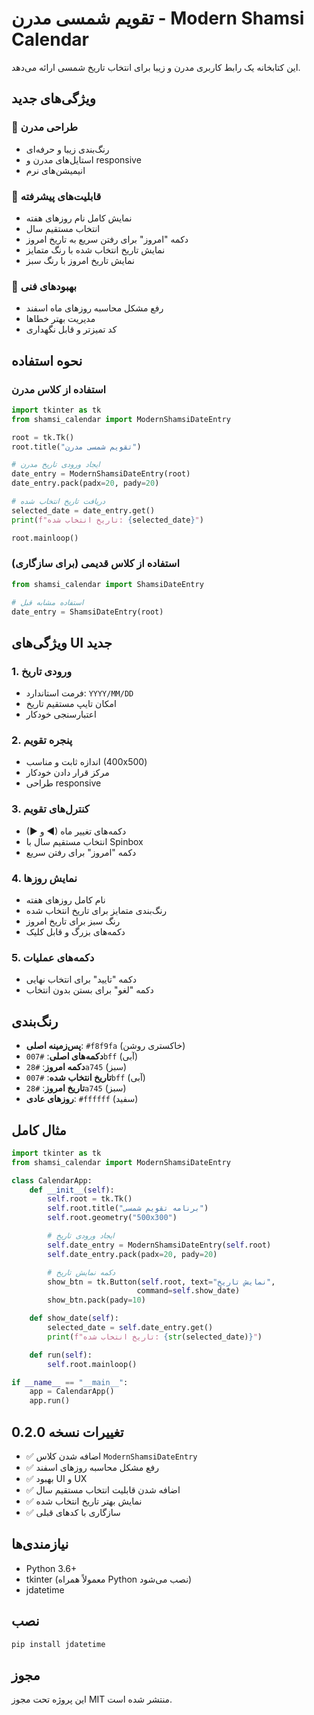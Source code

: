 # تقویم شمسی مدرن - Modern Shamsi Calendar

این کتابخانه یک رابط کاربری مدرن و زیبا برای انتخاب تاریخ شمسی ارائه می‌دهد.

## ویژگی‌های جدید

### 🎨 طراحی مدرن

- رنگ‌بندی زیبا و حرفه‌ای
- استایل‌های مدرن و responsive
- انیمیشن‌های نرم

### 📅 قابلیت‌های پیشرفته

- نمایش کامل نام روزهای هفته
- انتخاب مستقیم سال
- دکمه "امروز" برای رفتن سریع به تاریخ امروز
- نمایش تاریخ انتخاب شده با رنگ متمایز
- نمایش تاریخ امروز با رنگ سبز

### 🔧 بهبودهای فنی

- رفع مشکل محاسبه روزهای ماه اسفند
- مدیریت بهتر خطاها
- کد تمیزتر و قابل نگهداری

## نحوه استفاده

### استفاده از کلاس مدرن

```python
import tkinter as tk
from shamsi_calendar import ModernShamsiDateEntry

root = tk.Tk()
root.title("تقویم شمسی مدرن")

# ایجاد ورودی تاریخ مدرن
date_entry = ModernShamsiDateEntry(root)
date_entry.pack(padx=20, pady=20)

# دریافت تاریخ انتخاب شده
selected_date = date_entry.get()
print(f"تاریخ انتخاب شده: {selected_date}")

root.mainloop()
```

### استفاده از کلاس قدیمی (برای سازگاری)

```python
from shamsi_calendar import ShamsiDateEntry

# استفاده مشابه قبل
date_entry = ShamsiDateEntry(root)
```

## ویژگی‌های UI جدید

### 1. ورودی تاریخ

- فرمت استاندارد: `YYYY/MM/DD`
- امکان تایپ مستقیم تاریخ
- اعتبارسنجی خودکار

### 2. پنجره تقویم

- اندازه ثابت و مناسب (400x500)
- مرکز قرار دادن خودکار
- طراحی responsive

### 3. کنترل‌های تقویم

- دکمه‌های تغییر ماه (◀ و ▶)
- انتخاب مستقیم سال با Spinbox
- دکمه "امروز" برای رفتن سریع

### 4. نمایش روزها

- نام کامل روزهای هفته
- رنگ‌بندی متمایز برای تاریخ انتخاب شده
- رنگ سبز برای تاریخ امروز
- دکمه‌های بزرگ و قابل کلیک

### 5. دکمه‌های عملیات

- دکمه "تایید" برای انتخاب نهایی
- دکمه "لغو" برای بستن بدون انتخاب

## رنگ‌بندی

- **پس‌زمینه اصلی**: `#f8f9fa` (خاکستری روشن)
- **دکمه‌های اصلی**: `#007bff` (آبی)
- **دکمه امروز**: `#28a745` (سبز)
- **تاریخ انتخاب شده**: `#007bff` (آبی)
- **تاریخ امروز**: `#28a745` (سبز)
- **روزهای عادی**: `#ffffff` (سفید)

## مثال کامل

```python
import tkinter as tk
from shamsi_calendar import ModernShamsiDateEntry

class CalendarApp:
    def __init__(self):
        self.root = tk.Tk()
        self.root.title("برنامه تقویم شمسی")
        self.root.geometry("500x300")

        # ایجاد ورودی تاریخ
        self.date_entry = ModernShamsiDateEntry(self.root)
        self.date_entry.pack(padx=20, pady=20)

        # دکمه نمایش تاریخ
        show_btn = tk.Button(self.root, text="نمایش تاریخ",
                            command=self.show_date)
        show_btn.pack(pady=10)

    def show_date(self):
        selected_date = self.date_entry.get()
        print(f"تاریخ انتخاب شده: {str(selected_date)}")

    def run(self):
        self.root.mainloop()

if __name__ == "__main__":
    app = CalendarApp()
    app.run()
```

## تغییرات نسخه 0.2.0

- ✅ اضافه شدن کلاس `ModernShamsiDateEntry`
- ✅ رفع مشکل محاسبه روزهای اسفند
- ✅ بهبود UI و UX
- ✅ اضافه شدن قابلیت انتخاب مستقیم سال
- ✅ نمایش بهتر تاریخ انتخاب شده
- ✅ سازگاری با کدهای قبلی

## نیازمندی‌ها

- Python 3.6+
- tkinter (معمولاً همراه Python نصب می‌شود)
- jdatetime

## نصب

```bash
pip install jdatetime
```

## مجوز

این پروژه تحت مجوز MIT منتشر شده است.
